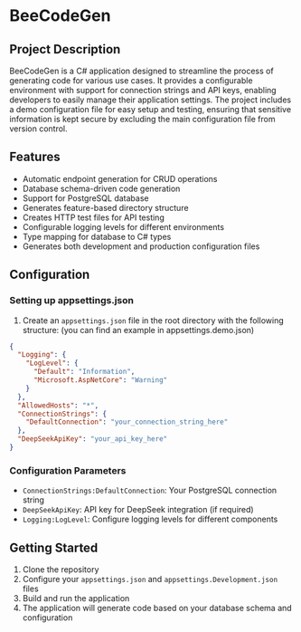 # BeeCodeGen

## Project Description

BeeCodeGen is a C# application designed to streamline the process of generating code for various use cases. It provides a configurable environment with support for connection strings and API keys, enabling developers to easily manage their application settings. The project includes a demo configuration file for easy setup and testing, ensuring that sensitive information is kept secure by excluding the main configuration file from version control.

## Features

- Automatic endpoint generation for CRUD operations
- Database schema-driven code generation
- Support for PostgreSQL database
- Generates feature-based directory structure
- Creates HTTP test files for API testing
- Configurable logging levels for different environments
- Type mapping for database to C# types
- Generates both development and production configuration files

## Configuration

### Setting up appsettings.json

1. Create an `appsettings.json` file in the root directory with the following structure:
   (you can find an example in appsettings.demo.json)

```json
{
  "Logging": {
    "LogLevel": {
      "Default": "Information",
      "Microsoft.AspNetCore": "Warning"
    }
  },
  "AllowedHosts": "*",
  "ConnectionStrings": {
    "DefaultConnection": "your_connection_string_here"
  },
  "DeepSeekApiKey": "your_api_key_here"
}
```

### Configuration Parameters

- `ConnectionStrings:DefaultConnection`: Your PostgreSQL connection string
- `DeepSeekApiKey`: API key for DeepSeek integration (if required)
- `Logging:LogLevel`: Configure logging levels for different components

## Getting Started

1. Clone the repository
2. Configure your `appsettings.json` and `appsettings.Development.json` files
3. Build and run the application
4. The application will generate code based on your database schema and configuration
